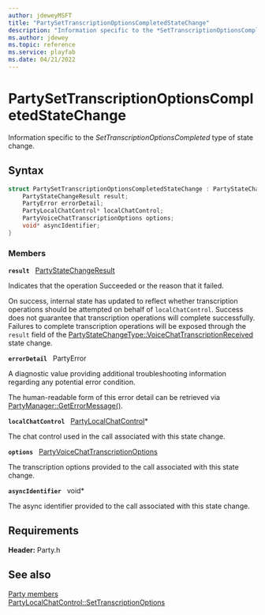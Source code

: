 ```yaml
---
author: jdeweyMSFT
title: "PartySetTranscriptionOptionsCompletedStateChange"
description: "Information specific to the *SetTranscriptionOptionsCompleted* type of state change."
ms.author: jdewey
ms.topic: reference
ms.service: playfab
ms.date: 04/21/2022
---
```


# PartySetTranscriptionOptionsCompletedStateChange  

Information specific to the *SetTranscriptionOptionsCompleted* type of state change.  

## Syntax  
  
```cpp
struct PartySetTranscriptionOptionsCompletedStateChange : PartyStateChange {  
    PartyStateChangeResult result;  
    PartyError errorDetail;  
    PartyLocalChatControl* localChatControl;  
    PartyVoiceChatTranscriptionOptions options;  
    void* asyncIdentifier;  
}  
```
  
### Members  
  
**`result`** &nbsp; [PartyStateChangeResult](../enums/partystatechangeresult.md)  
  
Indicates that the operation Succeeded or the reason that it failed.
  
On success, internal state has updated to reflect whether transcription operations should be attempted on behalf of ```localChatControl```. Success does not guarantee that transcription operations will complete successfully. Failures to complete transcription operations will be exposed through the ```result``` field of the [PartyStateChangeType::VoiceChatTranscriptionReceived](../enums/partystatechangetype.md) state change.
  
**`errorDetail`** &nbsp; PartyError  
  
A diagnostic value providing additional troubleshooting information regarding any potential error condition.
  
The human-readable form of this error detail can be retrieved via [PartyManager::GetErrorMessage()](../classes/PartyManager/methods/partymanager_geterrormessage.md).
  
**`localChatControl`** &nbsp; [PartyLocalChatControl](../classes/PartyLocalChatControl/partylocalchatcontrol.md)*  
  
The chat control used in the call associated with this state change.
  
**`options`** &nbsp; [PartyVoiceChatTranscriptionOptions](../enums/partyvoicechattranscriptionoptions.md)  
  
The transcription options provided to the call associated with this state change.
  
**`asyncIdentifier`** &nbsp; void*  
  
The async identifier provided to the call associated with this state change.
  
  
## Requirements  
  
**Header:** Party.h
  
## See also  
[Party members](../party_members.md)  
[PartyLocalChatControl::SetTranscriptionOptions](../classes/PartyLocalChatControl/methods/partylocalchatcontrol_settranscriptionoptions.md)
  
  
